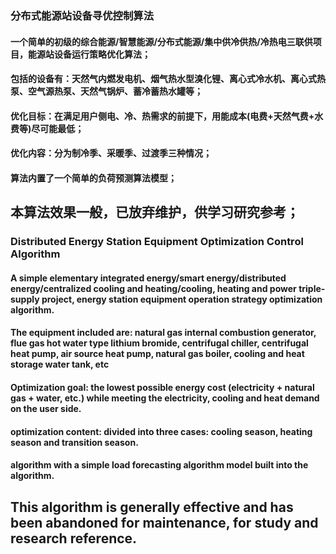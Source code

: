 ### 分布式能源站设备寻优控制算法
#### 一个简单的初级的综合能源/智慧能源/分布式能源/集中供冷供热/冷热电三联供项目，能源站设备运行策略优化算法；
#### 包括的设备有：天然气内燃发电机、烟气热水型溴化锂、离心式冷水机、离心式热泵、空气源热泵、天然气锅炉、蓄冷蓄热水罐等；
#### 优化目标：在满足用户侧电、冷、热需求的前提下，用能成本(电费+天然气费+水费等)尽可能最低；
#### 优化内容：分为制冷季、采暖季、过渡季三种情况；
#### 算法内置了一个简单的负荷预测算法模型；

## 本算法效果一般，已放弃维护，供学习研究参考；

### Distributed Energy Station Equipment Optimization Control Algorithm
#### A simple elementary integrated energy/smart energy/distributed energy/centralized cooling and heating/cooling, heating and power triple-supply project, energy station equipment operation strategy optimization algorithm.
#### The equipment included are: natural gas internal combustion generator, flue gas hot water type lithium bromide, centrifugal chiller, centrifugal heat pump, air source heat pump, natural gas boiler, cooling and heat storage water tank, etc
#### Optimization goal: the lowest possible energy cost (electricity + natural gas + water, etc.) while meeting the electricity, cooling and heat demand on the user side.
#### optimization content: divided into three cases: cooling season, heating season and transition season.
#### algorithm with a simple load forecasting algorithm model built into the algorithm.

## This algorithm is generally effective and has been abandoned for maintenance, for study and research reference.
